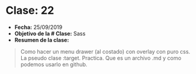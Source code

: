 # Clase: 22
* **Fecha:** 25/09/2019
* **Objetivo de la # Clase:** Sass
* **Resumen de la clase:**
> Como hacer un menu drawer (al costado) con overlay con puro css. La pseudo clase :target. Practica. Que es un archivo .md y como podemos usarlo en github. 